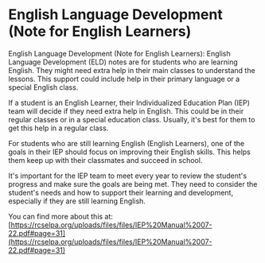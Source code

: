 # English Language Development (Note for English Learners)
English Language Development (Note for English Learners): English Language Development (ELD) notes are for students who are learning English. They might need extra help in their main classes to understand the lessons. This support could include help in their primary language or a special English class.

If a student is an English Learner, their Individualized Education Plan (IEP) team will decide if they need extra help in English. This could be in their regular classes or in a special education class. Usually, it's best for them to get this help in a regular class.

For students who are still learning English (English Learners), one of the goals in their IEP should focus on improving their English skills. This helps them keep up with their classmates and succeed in school.

It's important for the IEP team to meet every year to review the student's progress and make sure the goals are being met. They need to consider the student's needs and how to support their learning and development, especially if they are still learning English.

You can find more about this at: [https://rcselpa.org/uploads/files/files/IEP%20Manual%2007-22.pdf#page=31](https://rcselpa.org/uploads/files/files/IEP%20Manual%2007-22.pdf#page=31)

